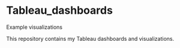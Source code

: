 # Tableau_dashboards
Example visualizations

This repository contains my Tableau dashboards and visualizations.
